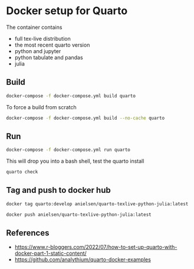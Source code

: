 # Docker setup for Quarto

The container contains
- full tex-live distribution
- the most recent quarto version
- python and jupyter
- python tabulate and pandas
- julia


## Build

```bash
docker-compose -f docker-compose.yml build quarto
```

To force a build from scratch 
```bash
docker-compose -f docker-compose.yml build --no-cache quarto
```

## Run

```bash
docker-compose -f docker-compose.yml run quarto
```

This will drop you into a bash shell, test the quarto install

```bash
quarto check
```

## Tag and push to docker hub

```bash
docker tag quarto:develop anielsen/quarto-texlive-python-julia:latest
```

```bash
docker push anielsen/quarto-texlive-python-julia:latest
```

## References

- https://www.r-bloggers.com/2022/07/how-to-set-up-quarto-with-docker-part-1-static-content/
- https://github.com/analythium/quarto-docker-examples